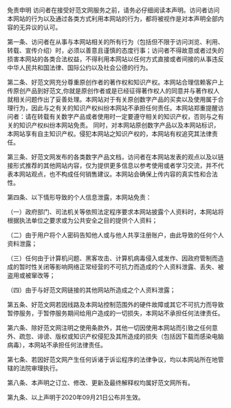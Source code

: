 
免责申明
访问者在接受好范文网服务之前，请务必仔细阅读本声明。访问者访问本网站的行为以及通过各类方式利用本网站的行为，都将被视作是对本声明全部内容的无异议的认可。

第一条、访问者在从事与本网站相关的所有行为（包括但不限于访问浏览、利用、转载、宣传介绍）时，必须以善意且谨慎的态度行事；访问者不得故意或者过失的损害本网站的各类合法权益，不得利用本网站以任何方式直接或者间接的从事违反中华人民共和国法律、国际公约以及社会公德的行为。

第二条、好范文网充分尊重原创作者的著作权和知识产权。本网站合理信赖客户上传原创产品到好范文,你就是原创作者或是已经征得著作权人的同意并与著作权人就相关问题作出了妥善处理。本网站对于有关原创数字产品的买卖以及使用属于合理行为，因此与之有关的知识产权纠纷本网站不承担任何责任。本网站郑重提醒访问者：请在转载有关数字产品或者使用时一定要遵守相关的知识产权，否则与之有关的知识产权纠纷本网站免责。 同时，对本网站原创数字产品以及本网站标识，本网站享有自主知识产权。侵犯本网站之知识产权的，本网站有权追究其法律责任。

第三条、好范文网发布的各类数字产品文档，访问者在本网站发表的观点以及以链接形式推荐的其他网站内容，仅为提供更多信息以参考使用或者学习交流，并不代表本网站观点，也不构成任何销售建议。本网站会确保上传内容的真实性和合法性。

第四条、以下情形导致的个人信息泄露，本网站免责：

（一）政府部门、司法机关等依照法定程序要求本网站披露个人资料时，本网站将根据执法单位之要求或为公共安全之目的提供个人资料；

（二）由于用户将个人密码告知他人或与他人共享注册账户，由此导致的任何个人资料泄露；

（三）任何由于计算机问题、黑客攻击、计算机病毒侵入或发作、因政府管制而造成的暂时性关闭等影响网络正常经营的不可抗力而造成的个人资料泄露、丢失、被盗用或被窜改等；

（四）由于与好范文网链接的其他网站所造成之个人资料泄露；

第五条、好范文网若因线路及本网站控制范围外的硬件故障或其它不可抗力而导致暂停服务，于暂停服务期间给用户造成的一切损失，本网站不承担任何法律责任。

第六条、除好范文网注明之使用条款外，其他一切因使用本网站而引致之任何意外、疏忽、诽谤、版权或知识产权侵犯及其所造成的损失（包括因下载而感染电脑病毒），本网站不承担任何法律责任。

第七条、若因好范文网产生任何诉诸于诉讼程序的法律争议，均以本网站所在地管辖的法院审理执行。

第八条、本声明之订立、修改、更新及最终解释权均属好范文网所有。

第九条、以上声明于2020年09月21日公布并生效。
